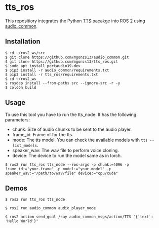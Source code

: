 # tts_ros

This repositiory integrates the Python [TTS](https://pypi.org/project/TTS/) pacakge into ROS 2 using [audio_common](https://github.com/mgonzs13/audio_common).

## Installation

```shell
$ cd ~/ros2_ws/src
$ git clone https://github.com/mgonzs13/audio_common.git
$ git clone https://github.com/mgonzs13/tts_ros.git
$ sudo apt install portaudio19-dev
$ pip3 install -r audio_common/requirements.txt
$ pip3 install -r tts_ros/requirements.txt
$ cd ~/ros2_ws
$ rosdep install --from-paths src --ignore-src -r -y
$ colcon build
```

## Usage

To use this tool you have to run the tts_node. It has the following parameters:

- chunk: Size of audio chunks to be sent to the audio player.
- frame_id: Frame of for the tts.
- mode: The tts model. You can check the available models with `tts --list_models`.
- speaker_wav: The wav file to perform voice cloning.
- device: The device to run the model same as in torch.

```shell
$ ros2 run tts_ros tts_node --ros-args -p chunk:=4096 -p frame_id:="your-frame" -p model:="your-model" -p speaker_wav:="/path/to/wav/file" device:="cpu/cuda"
```

## Demos

```shell
$ ros2 run tts_ros tts_node
```

```shell
$ ros2 run audio_common audio_player_node
```

```shell
$ ros2 action send_goal /say audio_common_msgs/action/TTS "{'text': 'Hello World'}"
```
